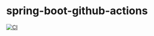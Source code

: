 # spring-boot-github-actions 

[![CI](https://github.com/ashishpawar517/spring-boot-github-actions/actions/workflows/tests.yml/badge.svg)](https://github.com/ashishpawar517/spring-boot-github-actions/actions/workflows/tests.yml)
